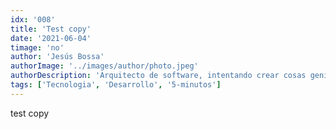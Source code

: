 ```yaml
---
idx: '008'
title: 'Test copy'
date: '2021-06-04'
timage: 'no'
author: 'Jesús Bossa'
authorImage: '../images/author/photo.jpeg'
authorDescription: 'Arquitecto de software, intentando crear cosas geniales.'
tags: ['Tecnologia', 'Desarrollo', '5-minutos']
---
```


test copy
